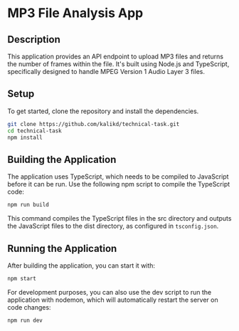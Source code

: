# MP3 File Analysis App

## Description

This application provides an API endpoint to upload MP3 files and returns the number of frames within the file. It's built using Node.js and TypeScript, specifically designed to handle MPEG Version 1 Audio Layer 3 files.

## Setup

To get started, clone the repository and install the dependencies.

```bash
git clone https://github.com/kalikd/technical-task.git
cd technical-task
npm install
```


## Building the Application

The application uses TypeScript, which needs to be compiled to JavaScript before it can be run. Use the following npm script to compile the TypeScript code:

```bash
npm run build
```
This command compiles the TypeScript files in the src directory and outputs the JavaScript files to the dist directory, as configured in `tsconfig.json`.

## Running the Application

After building the application, you can start it with:

```bash
npm start
```

For development purposes, you can also use the dev script to run the application with nodemon, which will automatically restart the server on code changes:
```bash
npm run dev
```

